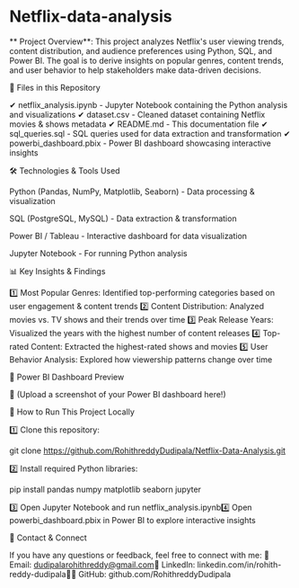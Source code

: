 # Netflix-data-analysis

** Project Overview**:
  This project analyzes Netflix's user viewing trends, content distribution, and audience preferences using Python, SQL, and Power BI. The goal is to derive insights on popular genres, content trends, and user behavior to help stakeholders make data-driven decisions.

📂 Files in this Repository

✔ netflix_analysis.ipynb - Jupyter Notebook containing the Python analysis and visualizations
✔ dataset.csv - Cleaned dataset containing Netflix movies & shows metadata
✔ README.md - This documentation file
✔ sql_queries.sql - SQL queries used for data extraction and transformation
✔ powerbi_dashboard.pbix - Power BI dashboard showcasing interactive insights

🛠️ Technologies & Tools Used

Python (Pandas, NumPy, Matplotlib, Seaborn) - Data processing & visualization

SQL (PostgreSQL, MySQL) - Data extraction & transformation

Power BI / Tableau - Interactive dashboard for data visualization

Jupyter Notebook - For running Python analysis

📊 Key Insights & Findings

1️⃣ Most Popular Genres: Identified top-performing categories based on user engagement & content trends
2️⃣ Content Distribution: Analyzed movies vs. TV shows and their trends over time
3️⃣ Peak Release Years: Visualized the years with the highest number of content releases
4️⃣ Top-rated Content: Extracted the highest-rated shows and movies
5️⃣ User Behavior Analysis: Explored how viewership patterns change over time

📸 Power BI Dashboard Preview

📍 (Upload a screenshot of your Power BI dashboard here!)

🚀 How to Run This Project Locally

1️⃣ Clone this repository:

git clone https://github.com/RohithreddyDudipala/Netflix-Data-Analysis.git

2️⃣ Install required Python libraries:

pip install pandas numpy matplotlib seaborn jupyter

3️⃣ Open Jupyter Notebook and run netflix_analysis.ipynb4️⃣ Open powerbi_dashboard.pbix in Power BI to explore interactive insights

📩 Contact & Connect

If you have any questions or feedback, feel free to connect with me:
📧 Email: dudipalarohithreddy@gmail.com🔗
LinkedIn: linkedin.com/in/rohith-reddy-dudipala👨‍💻 
GitHub: github.com/RohithreddyDudipala

